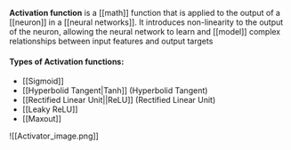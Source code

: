 **Activation function** is a [[math]] function that is applied to the output of a [[neuron]] in a [[neural networks]]. It introduces non-linearity to the output of the neuron, allowing the neural network to learn and [[model]] complex relationships between input features and output targets

#### Types of Activation functions:

* [[Sigmoid]]
* [[Hyperbolid Tangent|Tanh]] (Hyperbolid Tangent)
* [[Rectified Linear Unit||ReLU]] (Rectified Linear Unit)
* [[Leaky ReLU]]
* [[Maxout]]

![[Activator_image.png]]